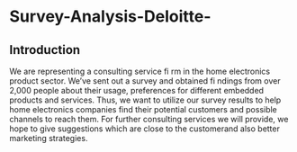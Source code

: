 # Survey-Analysis-Deloitte-

## Introduction

We are representing a consulting service fi rm in the home electronics product sector. We’ve sent out a survey and obtained fi ndings from over 2,000 people about their usage, preferences for different embedded products and services. Thus, we want to utilize our survey results to help home electronics companies find their potential customers and possible channels to reach them. For further consulting services we will provide, we hope to give suggestions which are close to the customerand also better marketing strategies.
